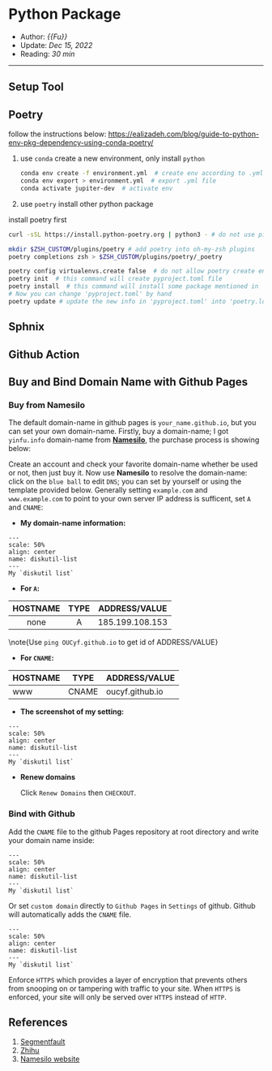 # Python Package 

- Author: *{{Fu}}*
- Update: *Dec 15, 2022*
- Reading: *30 min*

---



## Setup Tool



## Poetry

follow the instructions below: https://ealizadeh.com/blog/guide-to-python-env-pkg-dependency-using-conda-poetry/

1. use `conda` create a new environment, only install `python`

    ```bash
    conda env create -f environment.yml  # create env according to .yml file
    conda env export > environment.yml  # export .yml file
    conda activate jupiter-dev  # activate env
    ```

2. use `poetry` install other python package

install poetry first
```bash
curl -sSL https://install.python-poetry.org | python3 - # do not use pip

mkdir $ZSH_CUSTOM/plugins/poetry # add poetry into oh-my-zsh plugins
poetry completions zsh > $ZSH_CUSTOM/plugins/poetry/_poetry
```


```bash
poetry config virtualenvs.create false  # do not allow poetry create env
poetry init  # this command will create pyproject.toml file
poetry install  # this command will install some package mentioned in 'pyproject.toml', and also generate a 'poetry.lock' file
# Now you can change 'pyproject.toml' by hand
poetry update # update the new info in 'pyproject.toml' into 'poetry.lock' file
```



## Sphnix




## Github Action





## Buy and Bind Domain Name with Github Pages


### Buy from Namesilo
The default domain-name in github pages is `your_name.github.io`, but you can set your own domain-name. Firstly, buy a domain-name; I got `yinfu.info` domain-name from [**Namesilo**](https://www.namesilo.com/), the purchase process is showing below:

Create an account and check your favorite domain-name whether be used or not, then just buy it. Now use **Namesilo** to resolve the domain-name: click on the `blue ball` to edit `DNS`; you can set by yourself or using the template provided below. Generally setting `example.com` and `www.example.com` to point to your own server IP address is sufficent, set `A` and `CNAME`:


- **My domain-name information:**


```{figure} ./files/2022-02-21-2.jpg
---
scale: 50%
align: center
name: diskutil-list
---
My `diskutil list`
```

- **For `A`:**


| HOSTNAME  | TYPE      | ADDRESS/VALUE |
| :-------: | :-------: | :-----------: |
| none      | A         | 185.199.108.153 |


\note{Use `ping OUCyf.github.io` to get id of ADDRESS/VALUE}

- **For `CNAME`:**


| HOSTNAME | TYPE | ADDRESS/VALUE|
|-----------|-----------|-----------|
| www | CNAME | oucyf.github.io |


- **The screenshot of my setting:**


```{figure} ./files/2022-02-21-1.jpg
---
scale: 50%
align: center
name: diskutil-list
---
My `diskutil list`
```

- **Renew domains**

    Click `Renew Domains` then `CHECKOUT`.




### Bind with Github

Add the `CNAME` file to the github Pages repository at root directory and write your domain name inside:


```{figure} ./files/2022-02-21-3.jpg
---
scale: 50%
align: center
name: diskutil-list
---
My `diskutil list`
```

Or set `custom domain` directly to `Github Pages` in `Settings` of github. Github will automatically adds the `CNAME` file.


```{figure} ./files/2022-02-21-4.jpg
---
scale: 50%
align: center
name: diskutil-list
---
My `diskutil list`
```

Enforce `HTTPS` which provides a layer of encryption that prevents others from snooping on or tampering with traffic to your site. When `HTTPS` is enforced, your site will only be served over `HTTPS` instead of `HTTP`.




## References
1. [Segmentfault](https://segmentfault.com/a/1190000011203711)
1. [Zhihu](https://www.zhihu.com/question/31377141)
1. [Namesilo website](https://www.namesilo.com/)




